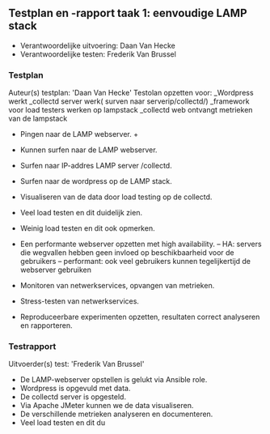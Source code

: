 ## Testplan en -rapport taak 1: eenvoudige LAMP stack

* Verantwoordelijke uitvoering: Daan Van Hecke
* Verantwoordelijke testen: Frederik Van Brussel

### Testplan

Auteur(s) testplan: 'Daan Van Hecke'
Testolan opzetten voor:
_Wordpress werkt
_collectd server werk( surven naar serverip/collectd/)
_framework voor load testers werken op lampstack
_collectd web ontvangt metrieken van de lampstack





- Pingen naar de LAMP webserver. + 
- Kunnen surfen naar de LAMP webserver.
- Surfen naar IP-addres LAMP server /collectd.
- Surfen naar de wordpress op de LAMP stack.
- Visualiseren van de data door load testing op de collectd.
- Veel load testen en dit duidelijk zien.
- Weinig load testen en dit ook opmerken.

- Een performante webserver opzetten met high availability.
	– HA: servers die wegvallen hebben geen invloed op beschikbaarheid voor de gebruikers
	– performant: ook veel gebruikers kunnen tegelijkertijd de webserver gebruiken
- Monitoren van netwerkservices, opvangen van metrieken.
- Stress-testen van netwerkservices.
- Reproduceerbare experimenten opzetten, resultaten correct analyseren en rapporteren.


### Testrapport

Uitvoerder(s) test: 'Frederik Van Brussel'

- De LAMP-webserver opstellen is gelukt via Ansible role.
- Wordpress is opgevuld met data.
- De collectd server is opgesteld.
- Via Apache JMeter kunnen we de data visualiseren.
- De verschillende metrieken analyseren en documenteren.
- Veel load testen en dit du
